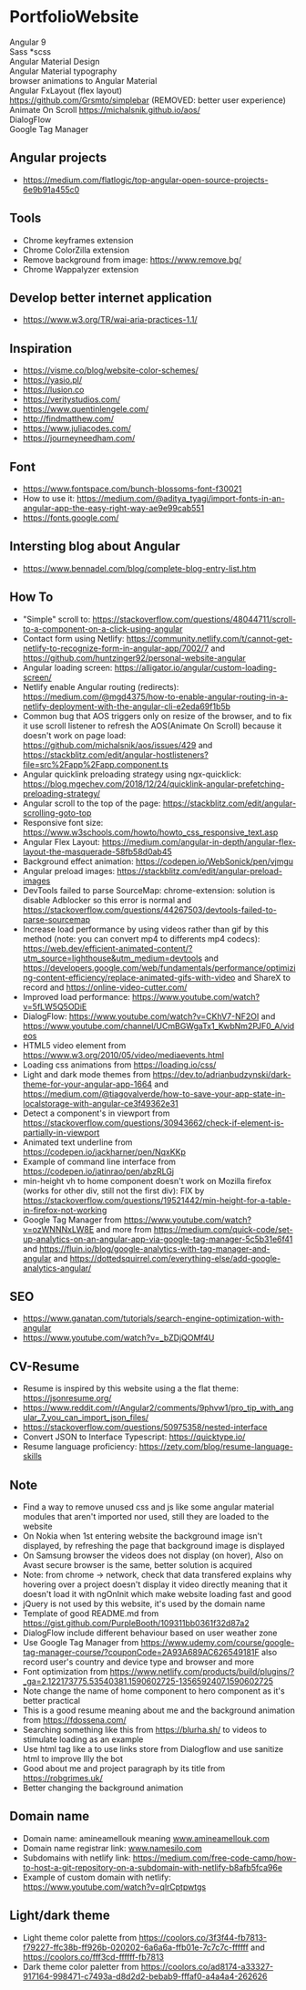 # PortfolioWebsite

Angular 9   
Sass *scss   
Angular Material Design   
Angular Material typography   
browser animations to Angular Material   
Angular FxLayout (flex layout)    
https://github.com/Grsmto/simplebar  (REMOVED: better user experience)   
Animate On Scroll https://michalsnik.github.io/aos/   
DialogFlow   
Google Tag Manager   


## Angular projects   

- https://medium.com/flatlogic/top-angular-open-source-projects-6e9b91a455c0   


## Tools

- Chrome keyframes extension   
- Chrome ColorZilla extension   
- Remove background from image: https://www.remove.bg/
- Chrome Wappalyzer extension

## Develop better internet application   
- https://www.w3.org/TR/wai-aria-practices-1.1/   

## Inspiration

- https://visme.co/blog/website-color-schemes/   
- https://yasio.pl/   
- https://lusion.co   
- https://veritystudios.com/ 
- https://www.quentinlengele.com/    
- http://findmatthew.com/  
- https://www.juliacodes.com/   
- https://journeyneedham.com/   


## Font

- https://www.fontspace.com/bunch-blossoms-font-f30021
- How to use it: https://medium.com/@aditya_tyagi/import-fonts-in-an-angular-app-the-easy-right-way-ae9e99cab551   
- https://fonts.google.com/   


## Intersting blog about Angular   
- https://www.bennadel.com/blog/complete-blog-entry-list.htm  


## How To   
- "Simple" scroll to: https://stackoverflow.com/questions/48044711/scroll-to-a-component-on-a-click-using-angular
- Contact form using Netlify: https://community.netlify.com/t/cannot-get-netlify-to-recognize-form-in-angular-app/7002/7 and https://github.com/huntzinger92/personal-website-angular   
- Angular loading screen: https://alligator.io/angular/custom-loading-screen/  
- Netlify enable Angular routing (redirects): https://medium.com/@mgd4375/how-to-enable-angular-routing-in-a-netlify-deployment-with-the-angular-cli-e2eda69f1b5b    
- Common bug that AOS triggers only on resize of the browser, and to fix it use scroll listener to refresh the AOS(Animate On Scroll) because it doesn't work on page load: https://github.com/michalsnik/aos/issues/429 and https://stackblitz.com/edit/angular-hostlisteners?file=src%2Fapp%2Fapp.component.ts   
- Angular quicklink preloading strategy using ngx-quicklick: https://blog.mgechev.com/2018/12/24/quicklink-angular-prefetching-preloading-strategy/   
- Angular scroll to the top of the page: https://stackblitz.com/edit/angular-scrolling-goto-top   
- Responsive font size: https://www.w3schools.com/howto/howto_css_responsive_text.asp  
- Angular Flex Layout: https://medium.com/angular-in-depth/angular-flex-layout-the-masquerade-58fb58d0ab45 
- Background effect animation: https://codepen.io/WebSonick/pen/vjmgu   
- Angular preload images: https://stackblitz.com/edit/angular-preload-images   
- DevTools failed to parse SourceMap: chrome-extension: solution is disable Adblocker so this error is normal and https://stackoverflow.com/questions/44267503/devtools-failed-to-parse-sourcemap   
- Increase load performance by using videos rather than gif by this method (note: you can convert mp4 to differents mp4 codecs): https://web.dev/efficient-animated-content/?utm_source=lighthouse&utm_medium=devtools and https://developers.google.com/web/fundamentals/performance/optimizing-content-efficiency/replace-animated-gifs-with-video and ShareX to record and https://online-video-cutter.com/
- Improved load performance: https://www.youtube.com/watch?v=5fLW5Q5ODiE   
- DialogFlow: https://www.youtube.com/watch?v=CKhV7-NF2OI and https://www.youtube.com/channel/UCmBGWgaTx1_KwbNm2PJF0_A/videos   
- HTML5 video element from https://www.w3.org/2010/05/video/mediaevents.html
- Loading css animations from https://loading.io/css/
- Light and dark mode themes from https://dev.to/adrianbudzynski/dark-theme-for-your-angular-app-1664 and https://medium.com/@tiagovalverde/how-to-save-your-app-state-in-localstorage-with-angular-ce3f49362e31
- Detect a component's in viewport from https://stackoverflow.com/questions/30943662/check-if-element-is-partially-in-viewport
- Animated text underline from https://codepen.io/jackharner/pen/NqxKKp
- Example of command line interface from https://codepen.io/jatinrao/pen/abzRLGj
- min-height vh to home component doesn't work on Mozilla firefox (works for other div, still not the first div): FIX by https://stackoverflow.com/questions/19521442/min-height-for-a-table-in-firefox-not-working
- Google Tag Manager from https://www.youtube.com/watch?v=ozWNNNxLW8E and more from https://medium.com/quick-code/set-up-analytics-on-an-angular-app-via-google-tag-manager-5c5b31e6f41 and https://fluin.io/blog/google-analytics-with-tag-manager-and-angular and https://dottedsquirrel.com/everything-else/add-google-analytics-angular/


## SEO  
- https://www.ganatan.com/tutorials/search-engine-optimization-with-angular   
- https://www.youtube.com/watch?v=_bZDjQOMf4U   


## CV-Resume
- Resume is inspired by this website using a the flat theme: https://jsonresume.org/   
- https://www.reddit.com/r/Angular2/comments/9phvw1/pro_tip_with_angular_7_you_can_import_json_files/   
- https://stackoverflow.com/questions/50975358/nested-interface   
- Convert JSON to Interface Typescript: https://quicktype.io/   
- Resume language proficiency: https://zety.com/blog/resume-language-skills   


## Note   
- Find a way to remove unused css and js like some angular material modules that aren't imported nor used, still they are loaded to the website   
- On Nokia when 1st entering website the background image isn't displayed, by refreshing the page that background image is displayed   
- On Samsung browser the videos does not display (on hover), Also on Avast secure browser is the same, better solution is acquired
- Note: from chrome -> network, check that data transfered explains why hovering over a project doesn't display it video directly meaning that it doesn't load it with ngOnInit which make website loading fast and good
- jQuery is not used by this website, it's used by the domain name   
- Template of good README.md from https://gist.github.com/PurpleBooth/109311bb0361f32d87a2   
- DialogFlow include different behaviour based on user weather zone
- Use Google Tag Manager from https://www.udemy.com/course/google-tag-manager-course/?couponCode=2A93A689AC626549181F also record user's country and device type and browser and more   
- Font optimization from https://www.netlify.com/products/build/plugins/?_ga=2.122173775.53540381.1590602725-1356592407.1590602725  
- Note change the name of home component to hero component as it's better practical   
- This is a good resume meaning about me and the background animation from https://fdossena.com/   
- Searching something like this from https://blurha.sh/ to videos to stimulate loading as an example
- Use html tag like a to use links store from Dialogflow and use sanitize html to improve Illy the bot
- Good about me and project paragraph by its title from https://robgrimes.uk/
- Better changing the background animation


## Domain name   
- Domain name: amineamellouk meaning www.amineamellouk.com   
- Domain name registrar link: www.namesilo.com   
- Subdomains with netlify link: https://medium.com/free-code-camp/how-to-host-a-git-repository-on-a-subdomain-with-netlify-b8afb5fca96e   
- Example of custom domain with netlify: https://www.youtube.com/watch?v=qlrCptpwtgs

## Light/dark theme
- Light theme color palette from https://coolors.co/3f3f44-fb7813-f79227-ffc38b-ff926b-020202-6a6a6a-ffb01e-7c7c7c-ffffff and https://coolors.co/fff3cd-ffffff-fb7813
- Dark theme color paletter from https://coolors.co/ad8174-a33327-917164-998471-c7493a-d8d2d2-bebab9-fffaf0-a4a4a4-262626